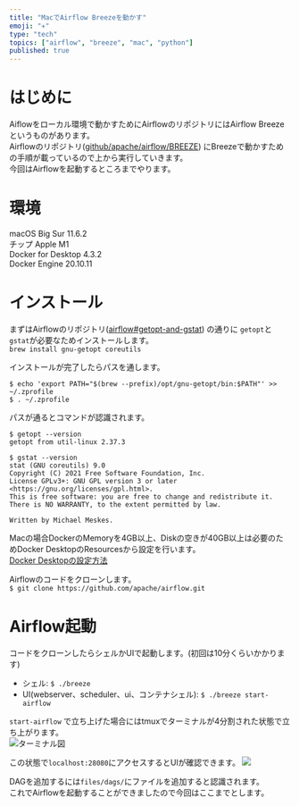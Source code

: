 ```yaml
---
title: "MacでAirflow Breezeを動かす"
emoji: "✈️"
type: "tech"
topics: ["airflow", "breeze", "mac", "python"]
published: true
---
```


# はじめに
Aiflowをローカル環境で動かすためにAirflowのリポジトリにはAirflow Breezeというものがあります。  
Airflowのリポジトリ([github/apache/airflow/BREEZE](https://github.com/apache/airflow/blob/main/BREEZE.rst)) にBreezeで動かすための手順が載っているので上から実行していきます。  
今回はAirflowを起動するところまでやります。

# 環境
macOS Big Sur 11.6.2  
チップ Apple M1  
Docker for Desktop 4.3.2  
Docker Engine 20.10.11  

# インストール
まずはAirflowのリポジトリ([airflow#getopt-and-gstat](https://github.com/apache/airflow/blob/main/BREEZE.rst#getopt-and-gstat)) の通りに
`getopt`と`gstat`が必要なためインストールします。  
`brew install gnu-getopt coreutils`

インストールが完了したらパスを通します。  
```
$ echo 'export PATH="$(brew --prefix)/opt/gnu-getopt/bin:$PATH"' >> ~/.zprofile
$ . ~/.zprofile
```

パスが通るとコマンドが認識されます。
```
$ getopt --version
getopt from util-linux 2.37.3

$ gstat --version
stat (GNU coreutils) 9.0
Copyright (C) 2021 Free Software Foundation, Inc.
License GPLv3+: GNU GPL version 3 or later <https://gnu.org/licenses/gpl.html>.
This is free software: you are free to change and redistribute it.
There is NO WARRANTY, to the extent permitted by law.

Written by Michael Meskes.
```

Macの場合DockerのMemoryを4GB以上、Diskの空きが40GB以上は必要のためDocker DesktopのResourcesから設定を行います。  
[Docker Desktopの設定方法](https://docs.docker.com/v17.12/docker-for-mac/#advanced-tab)

Airflowのコードをクローンします。  
`$ git clone https://github.com/apache/airflow.git`

# Airflow起動
コードをクローンしたらシェルかUIで起動します。(初回は10分くらいかかります)  
- シェル: `$ ./breeze`
- UI(webserver、scheduler、ui、コンテナシェル): `$ ./breeze start-airflow`  

`start-airflow` で立ち上げた場合にはtmuxでターミナルが4分割された状態で立ち上がります。  
![ターミナル図](https://storage.googleapis.com/zenn-user-upload/a64f866d08ea-20220129.png)

この状態で`localhost:28080`にアクセスするとUIが確認できます。
![](https://storage.googleapis.com/zenn-user-upload/3477b7692b9b-20220129.png)

DAGを追加するには`files/dags/`にファイルを追加すると認識されます。  
これでAirflowを起動することができましたので今回はここまでとします。
